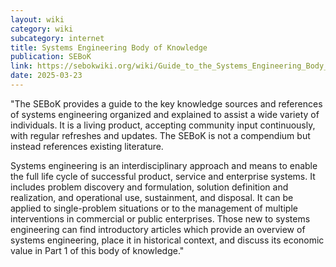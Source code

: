 ```yaml
---
layout: wiki
category: wiki
subcategory: internet
title: Systems Engineering Body of Knowledge
publication: SEBoK
link: https://sebokwiki.org/wiki/Guide_to_the_Systems_Engineering_Body_of_Knowledge_(SEBoK)
date: 2025-03-23
---
```


"The SEBoK provides a guide to the key knowledge sources and references of systems engineering organized and explained to assist a wide variety of individuals. It is a living product, accepting community input continuously, with regular refreshes and updates. The SEBoK is not a compendium but instead references existing literature.

Systems engineering is an interdisciplinary approach and means to enable the full life cycle of successful product, service and enterprise systems. It includes problem discovery and formulation, solution definition and realization, and operational use, sustainment, and disposal. It can be applied to single-problem situations or to the management of multiple interventions in commercial or public enterprises. Those new to systems engineering can find introductory articles which provide an overview of systems engineering, place it in historical context, and discuss its economic value in Part 1 of this body of knowledge."

